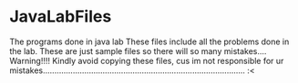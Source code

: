 # JavaLabFiles
The programs done in java lab
These files include all the problems done in the lab.
These are just sample files so there will so many mistakes....
Warning!!!!
Kindly avoid copying these files, cus im not responsible for ur mistakes........................................................................................  :<
